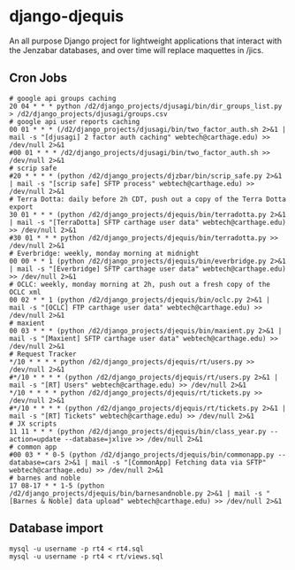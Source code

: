 # django-djequis

An all purpose Django project for lightweight applications that interact
with the Jenzabar databases, and over time will replace maquettes in /jics.

## Cron Jobs

    # google api groups caching
    20 04 * * * python /d2/django_projects/djusagi/bin/dir_groups_list.py > /d2/django_projects/djusagi/groups.csv
    # google api user reports caching
    00 01 * * * (/d2/django_projects/djusagi/bin/two_factor_auth.sh 2>&1 | mail -s "[djusagi] 2 factor auth caching" webtech@carthage.edu) >> /dev/null 2>&1
    #00 01 * * * /d2/django_projects/djusagi/bin/two_factor_auth.sh >> /dev/null 2>&1
    # scrip safe
    #20 * * * * (python /d2/django_projects/djzbar/bin/scrip_safe.py 2>&1 | mail -s "[scrip safe] SFTP process" webtech@carthage.edu) >> /dev/null 2>&1
    # Terra Dotta: daily before 2h CDT, push out a copy of the Terra Dotta export
    30 01 * * * (python /d2/django_projects/djequis/bin/terradotta.py 2>&1 | mail -s "[TerraDotta] SFTP carthage user data" webtech@carthage.edu) >> /dev/null 2>&1
    #30 01 * * * python /d2/django_projects/djequis/bin/terradotta.py >> /dev/null 2>&1
    # Everbridge: weekly, monday morning at midnight
    00 00 * * 1 (python /d2/django_projects/djequis/bin/everbridge.py 2>&1 | mail -s "[Everbridge] SFTP carthage user data" webtech@carthage.edu) >> /dev/null 2>&1
    # OCLC: weekly, monday morning at 2h, push out a fresh copy of the OCLC xml
    00 02 * * 1 (python /d2/django_projects/djequis/bin/oclc.py 2>&1 | mail -s "[OCLC] FTP carthage user data" webtech@carthage.edu) >> /dev/null 2>&1
    # maxient
    00 03 * * * (python /d2/django_projects/djequis/bin/maxient.py 2>&1 | mail -s "[Maxient] SFTP carthage user data" webtech@carthage.edu) >> /dev/null 2>&1
    # Request Tracker
    */10 * * * * python /d2/django_projects/djequis/rt/users.py >> /dev/null 2>&1
    #*/10 * * * * (python /d2/django_projects/djequis/rt/users.py 2>&1 | mail -s "[RT] Users" webtech@carthage.edu) >> /dev/null 2>&1
    */10 * * * * python /d2/django_projects/djequis/rt/tickets.py >> /dev/null 2>&1
    #*/10 * * * * (python /d2/django_projects/djequis/rt/tickets.py 2>&1 | mail -s "[RT] Tickets" webtech@carthage.edu) >> /dev/null 2>&1
    # JX scripts
    11 11 * * * (python /d2/django_projects/djequis/bin/class_year.py --action=update --database=jxlive >> /dev/null 2>&1
    # common app
    #00 03 * * 0-5 (python /d2/django_projects/djequis/bin/commonapp.py --database=cars 2>&1 | mail -s "[CommonApp] Fetching data via SFTP" webtech@carthage.edu) >> /dev/null 2>&1
    # barnes and noble
    17 08-17 * * 1-5 (python /d2/django_projects/djequis/bin/barnesandnoble.py 2>&1 | mail -s "[Barnes & Noble] data upload" webtech@carthage.edu) >> /dev/null 2>&1

## Database import

    mysql -u username -p rt4 < rt4.sql
    mysql -u username -p rt4 < rt/views.sql
